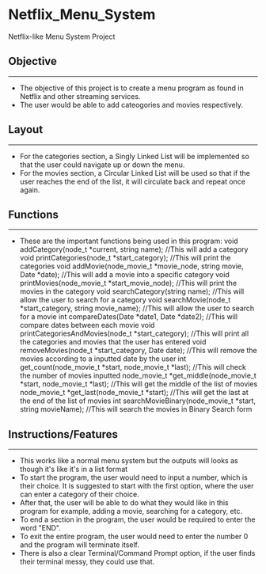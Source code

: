 # Netflix_Menu_System
Netflix-like Menu System Project


## Objective
***
* The objective of this project is to create a menu program as found in Netflix and other streaming services.
* The user would be able to add cateogories and movies respectively.

## Layout
***
* For the categories section, a Singly Linked List will be implemented so that the user could navigate up or down the menu. 
* For the movies section, a Circular Linked List will be used so that if the user reaches the end of the list, it will circulate back and repeat once again.

## Functions
***
* These are the important functions being used in this program:
	void addCategory(node_t *current, string name); //This will add a category
	void printCategories(node_t *start_category); //This will print the categories
	void addMovie(node_movie_t *movie_node, string movie, Date *date); //This will add a movie into a specific category
	void printMovies(node_movie_t *start_movie_node); //This will print the movies in the category
	void searchCategory(string name); //This will allow the user to search for a category
	void searchMovie(node_t *start_category, string movie_name); //This will allow the user to search for a movie
	int compareDates(Date *date1, Date *date2); //This will compare dates between each movie
	void printCategoriesAndMovies(node_t *start_category); //This will print all the categories and movies that the user has entered
	void removeMovies(node_t *start_category, Date date); //This will remove the movies according to a inputted date by the user
	int get_count(node_movie_t *start, node_movie_t *last); //This will check the number of movies inputted
	node_movie_t *get_middle(node_movie_t *start, node_movie_t *last); //This will get the middle of the list of movies
	node_movie_t *get_last(node_movie_t *start); //This will get the last at the end of the list of movies
	int searchMovieBinary(node_movie_t *start, string movieName); //This will search the movies in Binary Search form

## Instructions/Features
***
* This works like a normal menu system but the outputs will looks as though it's like it's in a list format
* To start the program, the user would need to input a number, which is their choice. It is suggested to start with the first option, where the user can enter a category of their choice. 
* After that, the user will be able to do what they would like in this program for example, adding a movie, searching for a category, etc.
* To end a section in the program, the user would be required to enter the word "END".
* To exit the entire program, the user would need to enter the number 0 and the program will terminate itself.
* There is also a clear Terminal/Command Prompt option, if the user finds their terminal messy, they could use that.
